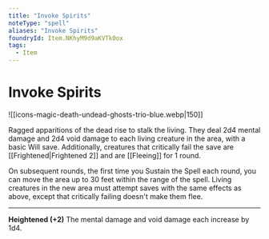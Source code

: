 ```yaml
---
title: "Invoke Spirits"
noteType: "spell"
aliases: "Invoke Spirits"
foundryId: Item.NKhyM9d9aKVTk0ox
tags:
  - Item
---
```


# Invoke Spirits
![[icons-magic-death-undead-ghosts-trio-blue.webp|150]]

Ragged apparitions of the dead rise to stalk the living. They deal 2d4 mental damage and 2d4 void damage to each living creature in the area, with a basic Will save. Additionally, creatures that critically fail the save are [[Frightened|Frightened 2]] and are [[Fleeing]] for 1 round.

On subsequent rounds, the first time you Sustain the Spell each round, you can move the area up to 30 feet within the range of the spell. Living creatures in the new area must attempt saves with the same effects as above, except that critically failing doesn't make them flee.

* * *

**Heightened (+2)** The mental damage and void damage each increase by 1d4.

